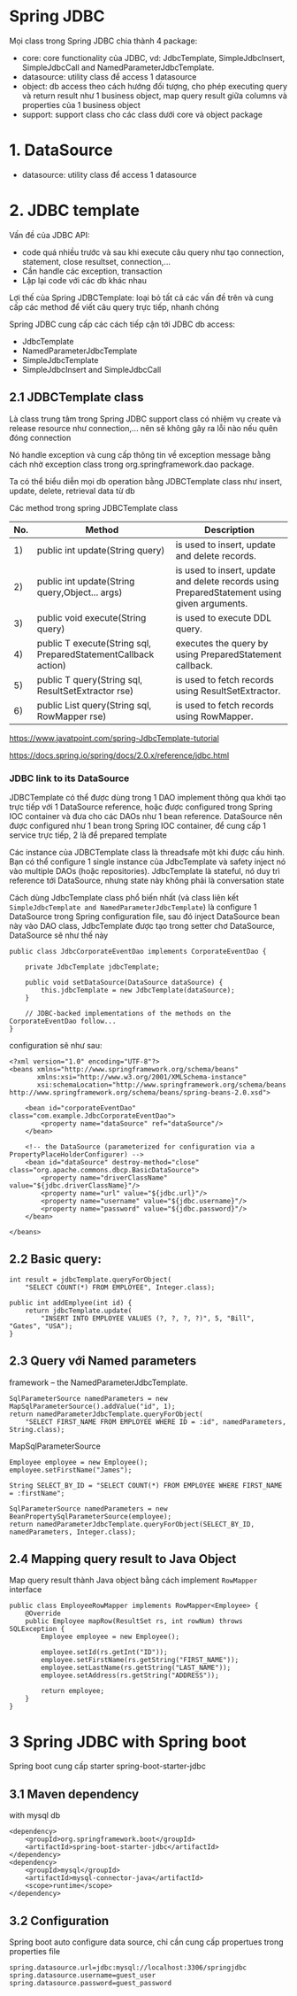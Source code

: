 # Spring JDBC

Mọi class trong Spring JDBC chia thành 4 package:
- core: core functionality của JDBC, vd: JdbcTemplate, SimpleJdbcInsert, SimpleJdbcCall and NamedParameterJdbcTemplate.
- datasource: utility class để access 1 datasource
- object: db access theo cách hướng đối tượng, cho phép executing query và return result như 1 business object, map query result giữa columns và properties của 1 business object
- support: support class cho các class dưới core và object package


# 1. DataSource
- datasource: utility class để access 1 datasource

# 2. JDBC template
Vấn đề của JDBC API:
- code quá nhiều trước và sau khi execute câu query như tạo connection, statement, close resultset, connection,...
- Cần handle các exception, transaction
- Lặp lại code với các db khác nhau

Lợi thế của Spring JDBCTemplate: loại bỏ tất cả các vấn đề trên và cung cấp các method để viết câu query trực tiếp, nhanh chóng

Spring JDBC cung cấp các cách tiếp cận tới JDBC db access:
- JdbcTemplate
- NamedParameterJdbcTemplate
- SimpleJdbcTemplate
- SimpleJdbcInsert and SimpleJdbcCall

## 2.1 JDBCTemplate class
Là class trung tâm trong Spring JDBC support class có nhiệm vụ create và release resource như connection,... nên sẽ không gây ra lỗi nào nếu quên đóng connection

Nó handle exception và cung cấp thông tin về exception message bằng cách nhờ exception class trong org.springframework.dao package.

Ta có thể biểu diễn mọi db operation bằng JDBCTemplate class như insert, update, delete, retrieval data từ db

Các method trong spring JDBCTemplate class

| No. | Method                                                         | Description                                                                                 |
|-----|----------------------------------------------------------------|---------------------------------------------------------------------------------------------|
| 1)  | public int update(String query)                                | is used to insert, update and delete records.                                               |
| 2)  | public int update(String query,Object... args)                 | is used to insert, update and delete records using PreparedStatement using given arguments. |
| 3)  | public void execute(String query)                              | is used to execute DDL query.                                                               |
| 4)  | public T execute(String sql, PreparedStatementCallback action) | executes the query by using PreparedStatement callback.                                     |
| 5)  | public T query(String sql, ResultSetExtractor rse)             | is used to fetch records using ResultSetExtractor.                                          |
| 6)  | public List query(String sql, RowMapper rse)                   | is used to fetch records using RowMapper.                                                   |

https://www.javatpoint.com/spring-JdbcTemplate-tutorial

https://docs.spring.io/spring/docs/2.0.x/reference/jdbc.html

### JDBC link to its DataSource
JDBCTemplate có thể được dùng trong 1 DAO implement thông qua khởi tạo trực tiếp với 1 DataSource reference, hoặc được configured trong Spring IOC container và đưa cho các DAOs như 1 bean reference. DataSource nên được configured như 1 bean trong Spring IOC container, để cung cấp 1 service trực tiếp, 2 là để prepared template

Các instance của JDBCTemplate class là threadsafe một khi được cấu hình. Bạn có thể configure 1 single instance của JdbcTemplate và safety inject nó vào multiple DAOs (hoặc repositories). JdbcTemplate là stateful, nó duy trì reference tới DataSource, nhưng state này không phải là conversation state

Cách dùng JdbcTemplate class phổ biến nhất (và class liên kết ` SimpleJdbcTemplate and NamedParameterJdbcTemplate`) là configure 1 DataSource trong Spring configuration file, sau đó inject DataSource bean này vào DAO class, JdbcTemplate được tạo trong setter chơ DataSource, DataSource sẽ như thế này

```
public class JdbcCorporateEventDao implements CorporateEventDao {

    private JdbcTemplate jdbcTemplate;

    public void setDataSource(DataSource dataSource) {
        this.jdbcTemplate = new JdbcTemplate(dataSource);
    }

    // JDBC-backed implementations of the methods on the CorporateEventDao follow...
}
```

configuration sẽ như sau:
```
<?xml version="1.0" encoding="UTF-8"?>
<beans xmlns="http://www.springframework.org/schema/beans"
       xmlns:xsi="http://www.w3.org/2001/XMLSchema-instance"
       xsi:schemaLocation="http://www.springframework.org/schema/beans http://www.springframework.org/schema/beans/spring-beans-2.0.xsd">

    <bean id="corporateEventDao" class="com.example.JdbcCorporateEventDao">
        <property name="dataSource" ref="dataSource"/>
    </bean>

    <!-- the DataSource (parameterized for configuration via a PropertyPlaceHolderConfigurer) -->
    <bean id="dataSource" destroy-method="close" class="org.apache.commons.dbcp.BasicDataSource">
        <property name="driverClassName" value="${jdbc.driverClassName}"/>
        <property name="url" value="${jdbc.url}"/>
        <property name="username" value="${jdbc.username}"/>
        <property name="password" value="${jdbc.password}"/>
    </bean>

</beans>
```



## 2.2 Basic query:

```
int result = jdbcTemplate.queryForObject(
    "SELECT COUNT(*) FROM EMPLOYEE", Integer.class);
```

```
public int addEmplyee(int id) {
    return jdbcTemplate.update(
        "INSERT INTO EMPLOYEE VALUES (?, ?, ?, ?)", 5, "Bill", "Gates", "USA");
}
```

## 2.3 Query với Named parameters
framework – the NamedParameterJdbcTemplate.

```
SqlParameterSource namedParameters = new MapSqlParameterSource().addValue("id", 1);
return namedParameterJdbcTemplate.queryForObject(
    "SELECT FIRST_NAME FROM EMPLOYEE WHERE ID = :id", namedParameters, String.class);
```

MapSqlParameterSource
```
Employee employee = new Employee();
employee.setFirstName("James");
 
String SELECT_BY_ID = "SELECT COUNT(*) FROM EMPLOYEE WHERE FIRST_NAME = :firstName";
 
SqlParameterSource namedParameters = new BeanPropertySqlParameterSource(employee);
return namedParameterJdbcTemplate.queryForObject(SELECT_BY_ID, namedParameters, Integer.class);
```

## 2.4 Mapping query result to Java Object
Map query result thành Java object bằng cách implement `RowMapper` interface

```
public class EmployeeRowMapper implements RowMapper<Employee> {
    @Override
    public Employee mapRow(ResultSet rs, int rowNum) throws SQLException {
        Employee employee = new Employee();
 
        employee.setId(rs.getInt("ID"));
        employee.setFirstName(rs.getString("FIRST_NAME"));
        employee.setLastName(rs.getString("LAST_NAME"));
        employee.setAddress(rs.getString("ADDRESS"));
 
        return employee;
    }
}
```

# 3 Spring JDBC with Spring boot
Spring boot cung cấp starter spring-boot-starter-jdbc

## 3.1 Maven dependency
with mysql db

```
<dependency>
    <groupId>org.springframework.boot</groupId>
    <artifactId>spring-boot-starter-jdbc</artifactId>
</dependency>
<dependency>
    <groupId>mysql</groupId>
    <artifactId>mysql-connector-java</artifactId>
    <scope>runtime</scope>
</dependency>
```

## 3.2 Configuration
Spring boot auto configure data source, chỉ cần cung cấp propertues trong properties file

```
spring.datasource.url=jdbc:mysql://localhost:3306/springjdbc
spring.datasource.username=guest_user
spring.datasource.password=guest_password
```

